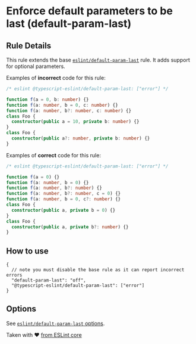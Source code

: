 # Enforce default parameters to be last (default-param-last)

## Rule Details

This rule extends the base [`eslint/default-param-last`](https://eslint.org/docs/rules/default-param-last) rule. It adds support for optional parameters.

Examples of **incorrect** code for this rule:

```ts
/* eslint @typescript-eslint/default-param-last: ["error"] */

function f(a = 0, b: number) {}
function f(a: number, b = 0, c: number) {}
function f(a: number, b?: number, c: number) {}
class Foo {
  constructor(public a = 10, private b: number) {}
}
class Foo {
  constructor(public a?: number, private b: number) {}
}
```

Examples of **correct** code for this rule:

```ts
/* eslint @typescript-eslint/default-param-last: ["error"] */

function f(a = 0) {}
function f(a: number, b = 0) {}
function f(a: number, b?: number) {}
function f(a: number, b?: number, c = 0) {}
function f(a: number, b = 0, c?: number) {}
class Foo {
  constructor(public a, private b = 0) {}
}
class Foo {
  constructor(public a, private b?: number) {}
}
```

## How to use

```
{
  // note you must disable the base rule as it can report incorrect errors
  "default-param-last": "off",
  "@typescript-eslint/default-param-last": ["error"]
}
```

## Options

See [`eslint/default-param-last` options](https://eslint.org/docs/rules/default-param-last#options).

Taken with ❤️ [from ESLint core](https://github.com/eslint/eslint/blob/master/docs/rules/default-param-last.md)
